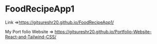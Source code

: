 # FoodRecipeApp1

Link =>https://gitsureshr20.github.io/FoodRecipeApp1/

My Port folio Website =>  https://gitsureshr20.github.io/Portfolio-Website-React-and-Tailwind-CSS/

